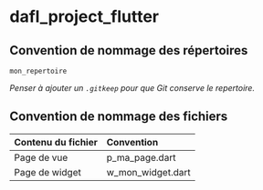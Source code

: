 # dafl_project_flutter

## Convention de nommage des répertoires

```
mon_repertoire
```

*Penser à ajouter un ```.gitkeep``` pour que Git conserve le repertoire.*

## Convention de nommage des fichiers

| Contenu du fichier | Convention |
| :- | :- |
| Page de vue | p_ma_page.dart |
| Page de widget | w_mon_widget.dart |
